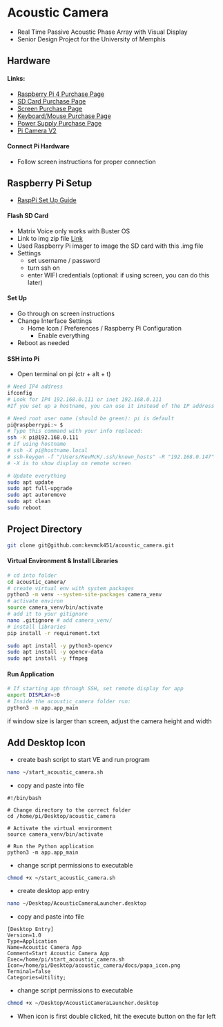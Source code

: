 # Acoustic Camera
- Real Time Passive Acoustic Phase Array with Visual Display
- Senior Design Project for the University of Memphis
## Hardware
#### Links:
- [Raspberry Pi 4 Purchase Page](https://www.amazon.com/dp/B07TC2BK1X?ref=ppx_yo2ov_dt_b_product_details&th=1)
- [SD Card Purchase Page](https://www.amazon.com/dp/B09X7BK27V?ref=ppx_yo2ov_dt_b_product_details&th=1)
- [Screen Purchase Page](https://www.amazon.com/dp/B0CJNKFVPY?ref=ppx_yo2ov_dt_b_product_details&th=1)
- [Keyboard/Mouse Purchase Page](https://www.amazon.com/dp/B07KPVZ1Y4?ref=ppx_yo2ov_dt_b_product_details&th=1)
- [Power Supply Purchase Page](https://www.amazon.com/dp/B097P2NLVH?psc=1&ref=ppx_yo2ov_dt_b_product_details)
- [Pi Camera V2](https://www.amazon.com/gp/product/B01ER2SKFS/ref=ppx_yo_dt_b_asin_title_o00_s00?ie=UTF8&th=1)

#### Connect Pi Hardware
- Follow screen instructions for proper connection

## Raspberry Pi Setup
- [RaspPi Set Up Guide](https://www.raspberrypi.com/documentation/computers/getting-started.html)

#### Flash SD Card
- Matrix Voice only works with Buster OS
- Link to img zip file [Link](https://downloads.raspberrypi.org/raspios_armhf/images/raspios_armhf-2021-05-28/2021-05-07-raspios-buster-armhf.zip)
- Used Raspberry Pi imager to image the SD card with this .img file
- Settings
  - set username / password
  - turn ssh on
  - enter WIFI credentials (optional: if using screen, you can do this later)

#### Set Up
- Go through on screen instructions
- Change Interface Settings
  - Home Icon / Preferences / Raspberry Pi Configuration
    - Enable everything
- Reboot as needed

#### SSH into Pi
- Open terminal on pi (ctr + alt + t)
```zsh
# Need IP4 address
ifconfig
# Look for IP4 192.168.0.111 or inet 192.168.0.111
#If you set up a hostname, you can use it instead of the IP address

# Need root user name (should be green): pi is default
pi@raspberrypi:~ $
# Type this command with your info replaced: 
ssh -X pi@192.168.0.111
# if using hostname
# ssh -X pi@hostname.local
# ssh-keygen -f "/Users/KevMcK/.ssh/known_hosts" -R "192.168.0.147"
# -X is to show display on remote screen
````
```zsh
# Update everything
sudo apt update
sudo apt full-upgrade
sudo apt autoremove
sudo apt clean
sudo reboot
````

## Project Directory
```zsh
git clone git@github.com:kevmck451/acoustic_camera.git
```

#### Virtual Environment & Install Libraries
```zsh
# cd into folder
cd acoustic_camera/
# create virtual env with system packages
python3 -m venv --system-site-packages camera_venv
# activate environ
source camera_venv/bin/activate
# add it to your gitignore
nano .gitignore # add camera_venv/ 
# install libraries
pip install -r requirement.txt
```
```zsh
sudo apt install -y python3-opencv
sudo apt install -y opencv-data
sudo apt install -y ffmpeg
```

#### Run Application
```zsh
# If starting app through SSH, set remote display for app
export DISPLAY=:0
# Inside the acoustic_camera folder run:
python3 -m app.app_main
```
if window size is larger than screen, adjust the camera height and width 

## Add Desktop Icon
- create bash script to start VE and run program
```zsh
nano ~/start_acoustic_camera.sh
```
- copy and paste into file
~~~
#!/bin/bash

# Change directory to the correct folder
cd /home/pi/Desktop/acoustic_camera

# Activate the virtual environment
source camera_venv/bin/activate

# Run the Python application
python3 -m app.app_main
~~~
- change script permissions to executable
```zsh
chmod +x ~/start_acoustic_camera.sh
```
- create desktop app entry
```zsh
nano ~/Desktop/AcousticCameraLauncher.desktop
```
- copy and paste into file
~~~
[Desktop Entry]
Version=1.0
Type=Application
Name=Acoustic Camera App
Comment=Start Acoustic Camera App
Exec=/home/pi/start_acoustic_camera.sh
Icon=/home/pi/Desktop/acoustic_camera/docs/papa_icon.png
Terminal=false
Categories=Utility;
~~~
- change script permissions to executable
```zsh
chmod +x ~/Desktop/AcousticCameraLauncher.desktop
```
- When icon is first double clicked, hit the execute button on the far left
